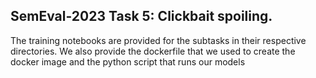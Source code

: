## SemEval-2023 Task 5: Clickbait spoiling.
The training notebooks are provided for the subtasks in their respective directories. We also provide the dockerfile that we used to create the docker image and the python script that runs our models
